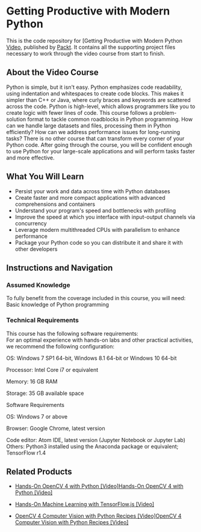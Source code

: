 ﻿# Getting Productive with Modern Python
This is the code repository for [Getting Productive with Modern Python [Video](https://www.packtpub.com/application-development/getting-productive-modern-python-video), published by [Packt](https://www.packtpub.com/?utm_source=github). It contains all the supporting project files necessary to work through the video course from start to finish.
## About the Video Course
Python is simple, but it isn't easy. Python emphasizes code readability, using indentation and whitespaces to create code blocks. This makes it simpler than C++ or Java, where curly braces and keywords are scattered across the code. Python is high-level, which allows programmers like you to create logic with fewer lines of code.
This course follows a problem-solution format to tackle common roadblocks in Python programming. How can we handle large datasets and files, processing them in Python efficiently? How can we address performance issues for long-running tasks? 
There is no other course that can transform every corner of your Python code. After going through the course, you will be confident enough to use Python for your large-scale applications and will perform tasks faster and more effective.
<H2>What You Will Learn</H2>
<DIV class=book-info-will-learn-text>
<UL>
<LI>Persist your work and data across time with Python databases
<LI>Create faster and more compact applications with advanced comprehensions and containers
<LI>Understand your program's speed and bottlenecks with profiling
<LI>Improve the speed at which you interface with input-output channels via concurrency
<LI>Leverage modern multithreaded CPUs with parallelism to enhance performance
<LI>Package your Python code so you can distribute it and share it with other developers</LI></UL></DIV>

## Instructions and Navigation

### Assumed Knowledge
To fully benefit from the coverage included in this course, you will need:
<br/>
Basic knowledge of Python programming

### Technical Requirements
This course has the following software requirements:
<br/>
For an optimal experience with hands-on labs and other practical activities, we recommend the following configuration:


OS: Windows 7 SP1 64-bit, Windows 8.1 64-bit or Windows 10 64-bit

Processor: Intel Core i7 or equivalent

Memory: 16 GB RAM

Storage: 35 GB available space



Software Requirements


OS: Windows 7 or above

Browser: Google Chrome, latest version

Code editor: Atom IDE, latest version (Jupyter Notebook or Jupyter Lab)
Others: Python3 installed using the Anaconda package or equivalent; TensorFlow r1.4 


## Related Products
* [Hands-On OpenCV 4 with Python [Video]Hands-On OpenCV 4 with Python [Video]](https://www.packtpub.com/big-data-and-business-intelligence/hands-opencv-4-python-video?utm_source=github&utm_medium=repository&utm_campaign=9781789618464)

* [Hands-On Machine Learning with TensorFlow.js [Video]](https://www.packtpub.com/application-development/hands-machine-learning-tensorflowjs-video?utm_source=github&utm_medium=repository&utm_campaign=9781789613155)

* [OpenCV 4 Computer Vision with Python Recipes [Video]OpenCV 4 Computer Vision with Python Recipes [Video]](https://www.packtpub.com/application-development/opencv-4-computer-vision-python-recipes-video?utm_source=github&utm_medium=repository&utm_campaign=9781789950816)

